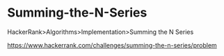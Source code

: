 # Summing-the-N-Series
HackerRank>Algorithms>Implementation>Summing the N Series

https://www.hackerrank.com/challenges/summing-the-n-series/problem
